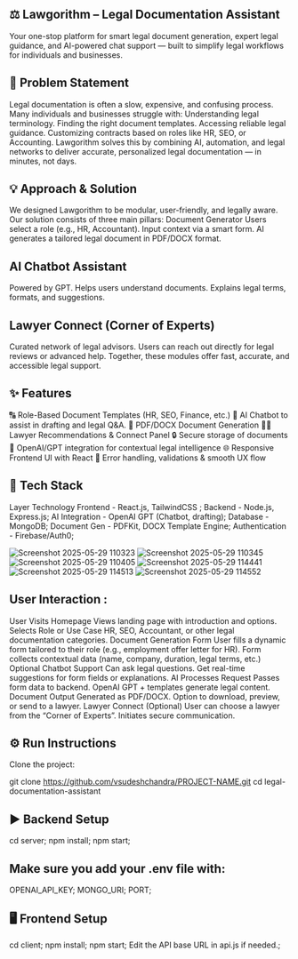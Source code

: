 ⚖️ Lawgorithm – Legal Documentation Assistant
---------------------------
Your one-stop platform for smart legal document generation, expert legal guidance, and AI-powered chat support — built to simplify legal workflows for individuals and businesses.

🧩 Problem Statement
---------------------------
Legal documentation is often a slow, expensive, and confusing process. Many individuals and businesses struggle with:
Understanding legal terminology.
Finding the right document templates.
Accessing reliable legal guidance.
Customizing contracts based on roles like HR, SEO, or Accounting.
Lawgorithm solves this by combining AI, automation, and legal networks to deliver accurate, personalized legal documentation — in minutes, not days.

💡 Approach & Solution
---------------------------
We designed Lawgorithm to be modular, user-friendly, and legally aware. Our solution consists of three main pillars:
Document Generator
Users select a role (e.g., HR, Accountant).
Input context via a smart form.
AI generates a tailored legal document in PDF/DOCX format.

AI Chatbot Assistant
---------------------------
Powered by GPT.
Helps users understand documents.
Explains legal terms, formats, and suggestions.

Lawyer Connect (Corner of Experts)
---------------------------
Curated network of legal advisors.
Users can reach out directly for legal reviews or advanced help.
Together, these modules offer fast, accurate, and accessible legal support.

✨ Features
---------------------------
🔠 Role-Based Document Templates (HR, SEO, Finance, etc.)
💬 AI Chatbot to assist in drafting and legal Q&A.
📄 PDF/DOCX Document Generation
👩‍⚖️ Lawyer Recommendations & Connect Panel
🔒 Secure storage of documents
🧠 OpenAI/GPT integration for contextual legal intelligence
🌐 Responsive Frontend UI with React
🎯 Error handling, validations & smooth UX flow

🧰 Tech Stack
---------------------------
Layer	Technology
Frontend - 	React.js, TailwindCSS ; 
Backend - 	Node.js, Express.js;
AI Integration	- OpenAI GPT (Chatbot, drafting);
Database - 	MongoDB;
Document Gen	- PDFKit, DOCX Template Engine;
Authentication - Firebase/Auth0;

![Screenshot 2025-05-29 110323](https://github.com/user-attachments/assets/0cf905d9-d1c9-48d1-aa2c-45121560523d)
![Screenshot 2025-05-29 110345](https://github.com/user-attachments/assets/cf8a6548-16bc-4647-8688-516d45ce6948)
![Screenshot 2025-05-29 110405](https://github.com/user-attachments/assets/8b0c81d3-f5c0-4513-889e-fea7eaf1454e)
![Screenshot 2025-05-29 114441](https://github.com/user-attachments/assets/dbf5c451-05b0-443b-9dcb-0ae9aab888fe)
![Screenshot 2025-05-29 114513](https://github.com/user-attachments/assets/a6f8564f-90d3-46d1-8704-ce0602479337)
![Screenshot 2025-05-29 114552](https://github.com/user-attachments/assets/5014276f-3f79-4c9a-966b-02b009e88867)


User Interaction :
---------------------------
User Visits Homepage
Views landing page with introduction and options.
Selects Role or Use Case
HR, SEO, Accountant, or other legal documentation categories.
Document Generation Form
User fills a dynamic form tailored to their role (e.g., employment offer letter for HR).
Form collects contextual data (name, company, duration, legal terms, etc.)
Optional Chatbot Support
Can ask legal questions.
Get real-time suggestions for form fields or explanations.
AI Processes Request
Passes form data to backend.
OpenAI GPT + templates generate legal content.
Document Output
Generated as PDF/DOCX.
Option to download, preview, or send to a lawyer.
Lawyer Connect (Optional)
User can choose a lawyer from the “Corner of Experts”.
Initiates secure communication.


⚙️ Run Instructions
---------------------------
Clone the project:

git clone https://github.com/vsudeshchandra/PROJECT-NAME.git
cd legal-documentation-assistant

▶️ Backend Setup
-------------------------
cd server;
npm install;
npm start;

Make sure you add your .env file with:
-------------------------
OPENAI_API_KEY;
MONGO_URI;
PORT;

🖥 Frontend Setup
---------------------------
cd client;
npm install;
npm start;
Edit the API base URL in api.js if needed.;
